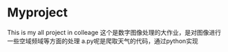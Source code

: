 # Myproject
This is my all project in colleage
这个是数字图像处理的大作业，是对图像进行一些空域频域等方面的处理
a.py呢是爬取天气的代码，通过python实现
